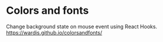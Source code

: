# Colors and fonts
Change background state on mouse event using React Hooks.
https://wardis.github.io/colorsandfonts/
